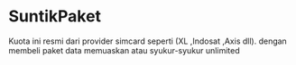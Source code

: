 # SuntikPaket
Kuota ini resmi dari provider simcard seperti (XL ,Indosat ,Axis dll). dengan membeli paket data memuaskan atau syukur-syukur unlimited
